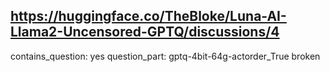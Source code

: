 ## https://huggingface.co/TheBloke/Luna-AI-Llama2-Uncensored-GPTQ/discussions/4

contains_question: yes
question_part: gptq-4bit-64g-actorder_True broken